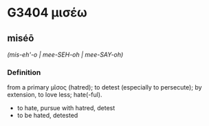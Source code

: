 # G3404 μισέω

## miséō

_(mis-eh'-o | mee-SEH-oh | mee-SAY-oh)_

### Definition

from a primary μῖσος (hatred); to detest (especially to persecute); by extension, to love less; hate(-ful).

- to hate, pursue with hatred, detest
- to be hated, detested

